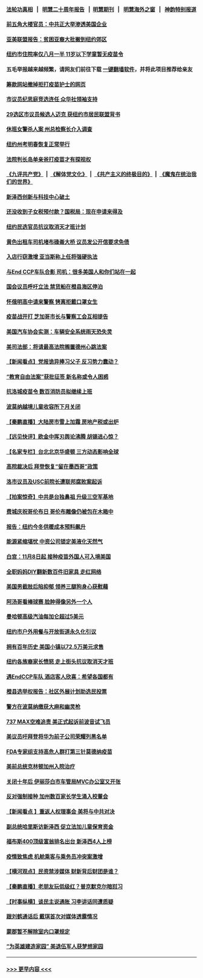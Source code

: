 #### [法轮功真相](https://github.com/gfw-breaker/truth/blob/master/README.md?t=0) &nbsp;&nbsp;|&nbsp;&nbsp; [明慧二十周年报告](https://github.com/gfw-breaker/mh-reports/blob/master/README.md?t=0) &nbsp;&nbsp;|&nbsp;&nbsp;[明慧期刊](https://github.com/gfw-breaker/mh-qikan) &nbsp;&nbsp;|&nbsp;&nbsp; [明慧海外之窗](https://github.com/gfw-breaker/mh-news/blob/master/README.md?t=0) &nbsp;&nbsp;|&nbsp;&nbsp; [神韵特别报道](https://github.com/gfw-breaker/mh-news/blob/master/shenyun.md?t=0)
#### [前五角大楼官员：中共正大举渗透美国企业](../pages/nsc412/n13308274.md?t=10161501) 
#### [亚美联盟报告：贫困亚裔大批搬到纽约郊区](../pages/nsc412/n13308177.md?t=10161501) 
#### [纽约市住院率仅八月一半 11岁以下学童暂无疫苗令](../pages/nsc412/n13308211.md?t=10161501) 
#### 五毛举报越来越频繁，请网友们前往下载 [一键翻墙软件](https://github.com/gfw-breaker/ssr-accounts)，并将此项目推荐给亲友
#### [筹款网站撤掉拒打疫苗护士的网页](../pages/nsc412/n13308192.md?t=10161501) 
#### [市议员纪思庭竞选连任 众华社领袖支持](../pages/nsc412/n13308183.md?t=10161501) 
#### [29选区市议员候选人迈克 获纽约市居民联盟背书](../pages/nsc412/n13308214.md?t=10161501) 
#### [休班女警杀人案 州总检察长介入调查](../pages/nsc412/n13308180.md?t=10161501) 
#### [纽约州考明春恢复正常举行](../pages/nsc412/n13308188.md?t=10161501) 
#### [法院判长岛单亲爸打疫苗才有探视权](../pages/nsc412/n13308195.md?t=10161501) 
#### [《九评共产党》](https://github.com/begood0513/9ping.md/blob/master/README.md) &nbsp;|&nbsp; [《解体党文化》](../../../../jtdwh.md/blob/master/README.md)  &nbsp;|&nbsp; [《共产主义的终极目的》](../../../../gczydzjmd.md/blob/master/README.md) &nbsp;|&nbsp; [《魔鬼在统治我们的世界》](../../../../mgztzwmdsj.md/blob/master/README.md) 
#### [新泽西创新与科技中心破土](../pages/nsc412/n13308197.md?t=10161501) 
#### [还没收到子女税预付款？国税局：现在申请来得及](../pages/nsc412/n13308203.md?t=10161501) 
#### [纽约民选官员抗议取消天才班计划](../pages/nsc412/n13308200.md?t=10161501) 
#### [黄色出租车司机堵布碌崙大桥 议员发公开信要求免债](../pages/nsc412/n13308206.md?t=10161501) 
#### [入店行窃激增 亚当斯称上任将强硬执法](../pages/nsc412/n13308209.md?t=10161501) 
#### [与End CCP车队合影 司机：很多美国人和你们站在一起](../pages/nsc412/n13308244.md?t=10161501) 
#### [国会议员呼吁立法 禁货船在橙县海区停泊](../pages/nsc412/n13308173.md?t=10161501) 
#### [怀俄明高中请来警察 铐离拒戴口罩女生](../pages/nsc412/n13308159.md?t=10161501) 
#### [疫苗战开打 芝加哥市长与警察工会互相提告](../pages/nsc412/n13307936.md?t=10161501) 
#### [美国汽车协会实测：车辆安全系统雨天恐失灵](../pages/nsc412/n13308002.md?t=10161501) 
#### [美司法部：将请最高法院搁置德州心跳法案](../pages/nsc412/n13307567.md?t=10161501) 
#### [【新闻看点】党报诡异捧习父子 反习势力蠢动？](../pages/nsc412/n13307664.md?t=10161501) 
#### [“教育自由法案”获批征签 新名称或令人困惑](../pages/nsc412/n13307863.md?t=10161501) 
#### [抗洛城疫苗令 数百消防员拟继续上班](../pages/nsc412/n13307774.md?t=10161501) 
#### [波莫纳越境儿童收容所下月关闭](../pages/nsc412/n13307680.md?t=10161501) 
#### [【秦鹏直播】大陆房市雪上加霜 房地产税或出炉](../pages/nsc412/n13307697.md?t=10161501) 
#### [【远见快评】欧金中挥刃舆论沸腾 胡锡进心惊？](../pages/nsc412/n13307682.md?t=10161501) 
#### [【名家专栏】台北北京华盛顿 三方动态影响全球](../pages/nsc412/n13306869.md?t=10161501) 
#### [高院裁决后 拜登恢复“留在墨西哥”政策](../pages/nsc412/n13307324.md?t=10161501) 
#### [洛市议员及USC前院长遭联邦腐败案起诉](../pages/nsc412/n13307558.md?t=10161501) 
#### [【拍案惊奇】中共是台独鼻祖 升级三空军基地](../pages/nsc412/n13307016.md?t=10161501) 
#### [费城庆祝哥伦布日 哥伦布雕像仍被包在木箱中](../pages/nsc412/n13307237.md?t=10161501) 
#### [报告：纽约今冬供暖成本预料飙升](../pages/nsc412/n13305835.md?t=10161501) 
#### [能源紧缩堪忧 中资公司锁定美液化天然气](../pages/nsc412/n13306688.md?t=10161501) 
#### [白宫：11月8日起 接种疫苗外国人可入境美国](../pages/nsc412/n13307033.md?t=10161501) 
#### [全职妈妈DIY翻新数百件旧家具 走红网络](../pages/nsc412/n13306369.md?t=10161501) 
#### [美国男截肢后陷抑郁 领养三腿狗身心获慰藉](../pages/nsc412/n13306410.md?t=10161501) 
#### [阿汤哥看棒球赛 脸肿得像另外一个人](../pages/nsc412/n13306302.md?t=10161501) 
#### [曼哈顿高级汽油每加仑超过5美元](../pages/nsc412/n13305843.md?t=10161501) 
#### [纽约市户外用餐与开放街道永久化引议](../pages/nsc412/n13305851.md?t=10161501) 
#### [拥有百年历史 美国小镇以72.5万美元求售](../pages/nsc412/n13305930.md?t=10161501) 
#### [纽约各族裔家长愤怒 走上街头抗议取消天才班](../pages/nsc412/n13305828.md?t=10161501) 
#### [遇EndCCP车队  酒店客人欣喜：希望各国都有](../pages/nsc412/n13305820.md?t=10161501) 
#### [橙县选举权报告：社区外展计划助选民投票](../pages/nsc412/n13305978.md?t=10161501) 
#### [警方在波莫纳缴获大麻和幽灵枪](../pages/nsc412/n13305897.md?t=10161501) 
#### [737 MAX空难追责 美正式起诉前波音试飞员](../pages/nsc412/n13305644.md?t=10161501) 
#### [美议员吁拜登将华为前子公司荣耀列黑名单](../pages/nsc412/n13305462.md?t=10161501) 
#### [FDA专家组支持高危人群打第三针莫德纳疫苗](../pages/nsc412/n13305233.md?t=10161501) 
#### [美前总统克林顿加州入院治疗](../pages/nsc412/n13305315.md?t=10161501) 
#### [关闭十年后 伊丽莎白市车管局MVC办公室又开张](../pages/nsc412/n13305612.md?t=10161501) 
#### [反对强制接种 加州数百家长学生涌入校董会](../pages/nsc412/n13305553.md?t=10161501) 
#### [【新闻看点 】重返人权理事会 美将与中共对决](../pages/nsc412/n13305099.md?t=10161501) 
#### [副总统哈里斯访新泽西 促立法加儿童保育资金](../pages/nsc412/n13305550.md?t=10161501) 
#### [福布斯400顶级富翁排名出台 新泽西4人上榜](../pages/nsc412/n13305359.md?t=10161501) 
#### [疫情致焦虑 机舱乘客与乘务员冲突案激增](../pages/nsc412/n13305511.md?t=10161501) 
#### [【横河观点】民资禁涉媒体 财新背后财团是谁？](../pages/nsc412/n13305264.md?t=10161501) 
#### [【秦鹏直播】老朋友玩低级红？普京默克尔暗怼习](../pages/nsc412/n13305179.md?t=10161501) 
#### [【时事纵横】谈民主说通胀 习李讲话同遭质疑](../pages/nsc412/n13305166.md?t=10161501) 
#### [跟刘鹤通话后 戴琪首次对媒体透露情况](../pages/nsc412/n13305250.md?t=10161501) 
#### [蒙郡暂不解除室内口罩规定](../pages/nsc412/n13305316.md?t=10161501) 
#### [“为英雄建造家园” 美退伍军人获梦想家园](../pages/nsc412/n13303110.md?t=10161501) 

----
#### [ >>> 更早内容 <<< ](../indexes/nsc412-earlier.md)
